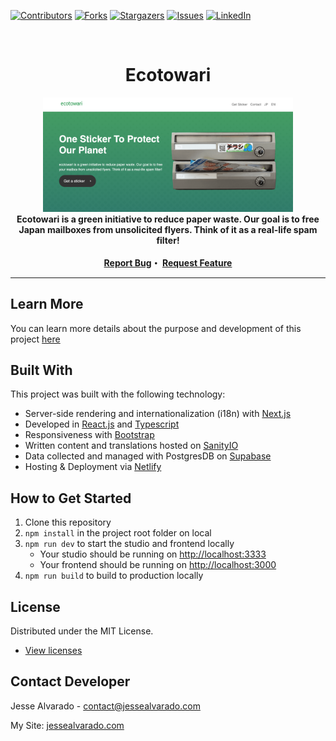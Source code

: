 <div id="top"></div>
<!--
*** Thanks for checking out the Best-README-Template. If you have a suggestion
*** that would make this better, please fork the repo and create a pull request
*** or simply open an issue with the tag "enhancement".
*** Don't forget to give the project a star!
*** Thanks again! Now go create something AMAZING! :D
-->

<!-- PROJECT SHIELDS -->
<!--
*** I'm using markdown "reference style" links for readability.
*** Reference links are enclosed in brackets [ ] instead of parentheses ( ).
*** See the bottom of this document for the declaration of the reference variables
*** for contributors-url, forks-url, etc. This is an optional, concise syntax you may use.
*** https://www.markdownguide.org/basic-syntax/#reference-style-links
-->

[![Contributors][contributors-shield]][contributors-url]
[![Forks][forks-shield]][forks-url]
[![Stargazers][stars-shield]][stars-url]
[![Issues][issues-shield]][issues-url]
[![LinkedIn][linkedin-shield]][linkedin-url]

<!-- PROJECT LOGO -->
<br />
<div align="center">
  <h1 align="center">Ecotowari</h1>
  
  <img src="preview.png" width="400">
  <br />

  <strong align="center">
    Ecotowari is a green initiative to reduce paper waste. Our goal is to free Japan mailboxes from unsolicited flyers. Think of it as a real-life spam filter!
<br/><br/>
   <a href="https://github.com/alvara/ecotowari/issues">Report Bug</a>・
   <a href="https://github.com/alvara/ecotowari/issues">Request Feature</a>
  </strong>
</div>
<hr>

<!-- ABOUT THE PROJECT -->
## Learn More
You can learn more details about the purpose and development of this project [here](https://jessealvarado.com/portfolio/ecotowari)

## Built With

This project was built with the following technology:

* Server-side rendering and internationalization (i18n) with [Next.js](https://nextjs.org/)
* Developed in [React.js](https://reactjs.org/) and [Typescript](https://www.typescriptlang.org/)
* Responsiveness with [Bootstrap](https://getbootstrap.com)
* Written content and translations hosted on [SanityIO](https://www.sanity.io/)
* Data collected and managed with PostgresDB on [Supabase](https://supabase.com/)
* Hosting & Deployment via [Netlify](https://netlify.com)

## How to Get Started

1. Clone this repository
2. `npm install` in the project root folder on local
3. `npm run dev` to start the studio and frontend locally
   - Your studio should be running on [http://localhost:3333](http://localhost:3333)
   - Your frontend should be running on [http://localhost:3000](http://localhost:3000)
4. `npm run build` to build to production locally

<!-- LICENSE -->
## License

Distributed under the MIT License.
* [View licenses](https://choosealicense.com)

<!-- CONTACT -->
## Contact Developer

Jesse Alvarado - contact@jessealvarado.com

My Site: [jessealvarado.com](https://jessealvarado.com)

<!-- MARKDOWN LINKS & IMAGES -->
<!-- https://www.markdownguide.org/basic-syntax/#reference-style-links -->
[contributors-shield]: https://img.shields.io/github/contributors/alvara/ecotowari.svg?style=for-the-badge
[contributors-url]: https://github.com/alvara/ecotowari/graphs/contributors
[forks-shield]: https://img.shields.io/github/forks/alvara/ecotowari.svg?style=for-the-badge
[forks-url]: https://github.com/alvara/ecotowari/network/members
[stars-shield]: https://img.shields.io/github/stars/alvara/ecotowari.svg?style=for-the-badge
[stars-url]: https://github.com/alvara/ecotowari/stargazers
[issues-shield]: https://img.shields.io/github/issues/alvara/ecotowari.svg?style=for-the-badge
[issues-url]: https://github.com/alvara/ecotowari/issues
[license-shield]: https://img.shields.io/github/license/alvara/ecotowari.svg?style=for-the-badge
[license-url]: https://github.com/alvara/alvara/ecotowari/blob/master/LICENSE.txt
[linkedin-shield]: https://img.shields.io/badge/-LinkedIn-black.svg?style=for-the-badge&logo=linkedin&colorB=555
[linkedin-url]: https://linkedin.com/in/jesse-alvarado
[product-screenshot]: images/screenshot.png


